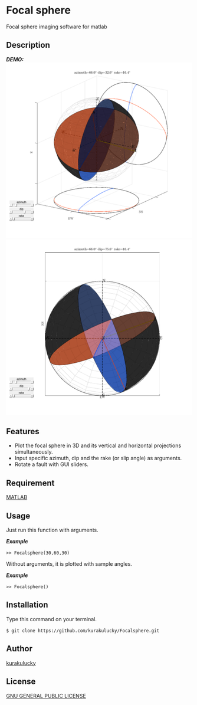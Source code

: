 # Focal sphere

Focal sphere imaging software for matlab

## Description

***DEMO:***
![](./snapshots/snapshot_Focalsphere1.png)
![](./snapshots/snapshot_Focalsphere2.png)

## Features
 - Plot the focal sphere in 3D and its vertical and horizontal projections simultaneously.
 - Input specific azimuth, dip and the rake (or slip angle) as arguments.
 - Rotate a fault with GUI sliders.

## Requirement
[MATLAB](http://www.mathworks.com/products/matlab)
## Usage
Just run this function with arguments.

***Example***
	
	>> Focalsphere(30,60,30)

Without arguments, it is plotted with sample angles.

***Example***
	
	>> Focalsphere()

## Installation
Type this command on your terminal.

	$ git clone https://github.com/kurakulucky/Focalsphere.git
## Author
[kurakulucky](https://github.com/kurakulucky)
## License
[GNU GENERAL PUBLIC LICENSE](https://www.gnu.org/licenses/gpl-3.0.html)


